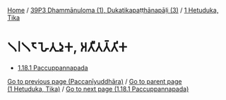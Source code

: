 
[Home](/) / [39P3 Dhammānuloma (1), Dukatikapaṭṭhānapāḷi (3)](...md) / [1 Hetuduka, Tika](../39P3/1.md)

# 𑁧𑁇𑁧𑁮 𑀳𑁂𑀢𑀼𑀤𑀼𑀓, 𑀅𑀢𑀻𑀢𑀢𑁆𑀢𑀺𑀓

* [1.18.1 Paccuppannapada](1.18/1.18.1.md)

[Go to previous page (Paccanīyuddhāra)](1.17/1.17.1/1.17.1.7/Paccaniyuddhara.md) / [Go to parent page (1 Hetuduka, Tika)](../39P3/1.md) / [Go to next page (1.18.1 Paccuppannapada)](1.18/1.18.1.md)


